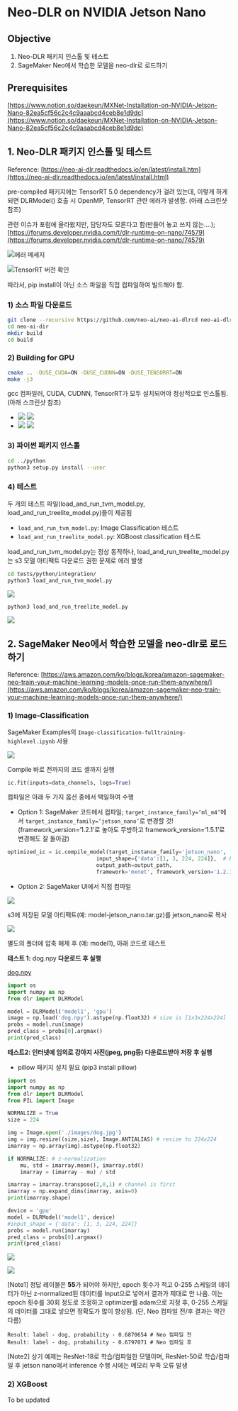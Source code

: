 # Neo-DLR on NVIDIA Jetson Nano

## Objective

1. Neo-DLR 패키지 인스톨 및 테스트
2. SageMaker Neo에서 학습한 모델을 neo-dlr로 로드하기

## Prerequisites

[https://www.notion.so/daekeun/MXNet-Installation-on-NVIDIA-Jetson-Nano-82ea5cf56c2c4c9aaabcd4ceb8e1d9dc](https://www.notion.so/daekeun/MXNet-Installation-on-NVIDIA-Jetson-Nano-82ea5cf56c2c4c9aaabcd4ceb8e1d9dc)

## 1. Neo-DLR 패키지 인스톨 및 테스트

Reference: [https://neo-ai-dlr.readthedocs.io/en/latest/install.htm](https://neo-ai-dlr.readthedocs.io/en/latest/install.html)

pre-compiled 패키지에는 TensorRT 5.0 dependency가 걸려 있는데, 이렇게 하게 되면 DLRModel\(\) 호출 시 OpenMP, TensorRT 관련 에러가 발생함. \(아래 스크린샷 참조\)

관련 이슈가 포럼에 올라왔지만, 담당자도 모른다고 함\(만들어 놓고 쓰지 않는....\); [https://forums.developer.nvidia.com/t/dlr-runtime-on-nano/74579](https://forums.developer.nvidia.com/t/dlr-runtime-on-nano/74579)

![&#xC5D0;&#xB7EC; &#xBA54;&#xC138;&#xC9C0;](../.gitbook/assets/image%20%281%29.png)

![TensorRT &#xBC84;&#xC804; &#xD655;&#xC778;](../.gitbook/assets/image_-1-%20%281%29.png)

따라서, pip install이 아닌 소스 파일을 직접 컴파일하여 빌드해야 함.

### 1\) 소스 파일 다운로드

```bash
git clone --recursive https://github.com/neo-ai/neo-ai-dlrcd neo-ai-dlr
cd neo-ai-dir
mkdir build
cd build
```

### 2\) Building for GPU

```bash
cmake .. -DUSE_CUDA=ON -DUSE_CUDNN=ON -DUSE_TENSORRT=ON
make -j3
```

gcc 컴파일러, CUDA, CUDNN, TensorRT가 모두 설치되어야 정상적으로 인스톨됨. \(아래 스크린샷 참조\)

* ![](../.gitbook/assets/image_-2-.png) ![](../.gitbook/assets/image_-3-.png) 
* ![](../.gitbook/assets/image_-4-.png) ![](../.gitbook/assets/image_-5-.png) 

### 3\) 파이썬 패키지 인스톨

```bash
cd ../python
python3 setup.py install --user
```

### 4\) 테스트

두 개의 테스트 파일\(load\_and\_run\_tvm\_model.py, load\_and\_run\_treelite\_model.py\)들이 제공됨

* `load_and_run_tvm_model.py`: Image Classification 테스트
* `load_and_run_treelite_model.py`: XGBoost classification 테스트

load\_and\_run\_tvm\_model.py는 정상 동작하나, load\_and\_run\_treelite\_model.py는 s3 모델 아티팩트 다운로드 권한 문제로 에러 발생

```bash
cd tests/python/integration/
python3 load_and_run_tvm_model.py
```

![](../.gitbook/assets/image_-6-.png)

```bash
python3 load_and_run_treelite_model.py
```

![](../.gitbook/assets/image_-7-.png)

## 2. SageMaker Neo에서 학습한 모델을 neo-dlr로 로드하기

Reference: [https://aws.amazon.com/ko/blogs/korea/amazon-sagemaker-neo-train-your-machine-learning-models-once-run-them-anywhere/](https://aws.amazon.com/ko/blogs/korea/amazon-sagemaker-neo-train-your-machine-learning-models-once-run-them-anywhere/)

### 1\) Image-Classification

SageMaker Examples의 `Image-classification-fulltraining-highlevel.ipynb` 사용

![](../.gitbook/assets/image_-8-.png)

Compile 바로 전까지의 코드 셀까지 실행

```python
ic.fit(inputs=data_channels, logs=True)
```

컴파일은 아래 두 가지 옵션 중에서 택일하여 수행

* Option 1: SageMaker 코드에서 컴파일; `target_instance_family=‘ml_m4’`에서 `target_instance_family=‘jetson_nano’`로 변경할 것! \(framework\_version=‘1.2.1’로 놓아도 무방하고 framework\_version=‘1.5.1’로 변경해도 잘 돌아감\)

```python
optimized_ic = ic.compile_model(target_instance_family='jetson_nano', 
                            input_shape={'data':[1, 3, 224, 224]},  # Batch size 1, 3 channels, 224x224 Images.
                            output_path=output_path,
                            framework='mxnet', framework_version='1.2.1')
```

* Option 2: SageMaker UI에서 직접 컴파일

![](../.gitbook/assets/2020-04-14__4.10.35_-1-.png)

s3에 저장된 모델 아티팩트\(예: model-jetson\_nano.tar.gz\)를 jetson\_nano로 복사

![](../.gitbook/assets/image_-9-.png)

별도의 폴더에 압축 해제 후 \(예: model1\), 아래 코드로 테스트

**테스트 1:** dog.npy **다운로드 후 실행**

[dog.npy](Neo-DLR%20on%20NVIDIA%20Jetson%20Nano%205eee3961a11346f7bc14c11d4ccc3bed/dog.npy)

```python
import os
import numpy as np 
from dlr import DLRModel

model = DLRModel('model1', 'gpu')
image = np.load('dog.npy').astype(np.float32) # size is [1x3x224x224]
probs = model.run(image)
pred_class = probs[0].argmax()
print(pred_class)
```

**테스트2: 인터넷에 임의로 강아지 사진\(jpeg, png등\) 다운로드받아 저장 후 실행**

* pillow 패키지 설치 필요 \(pip3 install pillow\)

```python
import os
import numpy as np 
from dlr import DLRModel
from PIL import Image

NORMALIZE = True
size = 224

img = Image.open('./images/dog.jpg')
img = img.resize((size,size), Image.ANTIALIAS) # resize to 224x224
imarray = np.array(img).astype(np.float32)

if NORMALIZE: # z-normalization
    mu, std = imarray.mean(), imarray.std()
    imarray = (imarray - mu) / std

imarray = imarray.transpose(2,0,1) # channel is first
imarray = np.expand_dims(imarray, axis=0)
print(imarray.shape)

device = 'gpu'
model = DLRModel('model1', device)
#input_shape = {'data': [1, 3, 224, 224]}
probs = model.run(imarray)
pred_class = probs[0].argmax()
print(pred_class)
```

![](../.gitbook/assets/screenshot_from_2020-04-14_14-17-27_-1-.png)

![](../.gitbook/assets/2_-1-.png)

\[Note1\] 정답 레이블은 **55**가 되어야 하지만, epoch 횟수가 적고 0-255 스케일의 데이터가 아닌 z-normalized된 데이터를 Input으로 넣어서 결과가 제대로 안 나옴. 이는 epoch 횟수를 30회 정도로 조정하고 optimizer를 adam으로 지정 후, 0-255 스케일의 데이터를 그대로 넣으면 정확도가 많이 향상됨. \(단, Neo 컴파일 전/후 결과는 약간 다름\)

```text
Result: label - dog, probability - 0.6870654 # Neo 컴파일 전
Result: label - dog, probability - 0.6797071 # Neo 컴파일 후
```

\[Note2\] 상기 예제는 ResNet-18로 학습/컴파일한 모델이며, ResNet-50로 학습/컴파일 후 jetson nano에서 inference 수행 시에는 메모리 부족 오류 발생

### 2\) XGBoost

To be updated

